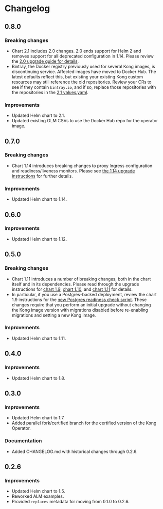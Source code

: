 # Changelog

## 0.8.0

### Breaking changes

* Chart 2.1 includes 2.0 changes. 2.0 ends support for Helm 2 and removes
  support for all deprecated configuration in 1.14. Please review the [2.0
  upgrade guide for details](https://github.com/Kong/charts/blob/kong-2.1.0/charts/kong/UPGRADE.md#200).
* Bintray, the Docker registry previously used for several Kong images, is
  discontinuing service. Affected images have moved to Docker Hub. The latest
  defaults reflect this, but existing your existing Kong custom resources may
  still reference the old repositories. Review your CRs to see if they contain
  `bintray.io`, and if so, replace those repositories with the repositories in
  the [2.1 values.yaml](https://github.com/Kong/charts/blob/kong-2.1.0/charts/kong/values.yaml).

### Improvements

* Updated Helm chart to 2.1.
* Updated existing OLM CSVs to use the Docker Hub repo for the operator image.

## 0.7.0

### Breaking changes

* Chart 1.14 introduces breaking changes to proxy Ingress configuration and
  readiness/liveness monitors. Please see [the 1.14 upgrade
  instructions](https://github.com/Kong/charts/blob/kong-1.14.0/charts/kong/UPGRADE.md#1140)
  for further details.

### Improvements

* Updated Helm chart to 1.14.

## 0.6.0

### Improvements

* Updated Helm chart to 1.12.

## 0.5.0

### Breaking changes

* Chart 1.11 introduces a number of breaking changes, both in the chart itself
  and in its dependencies. Please read through the upgrade instructions for
  [chart 1.9](https://github.com/Kong/charts/blob/main/charts/kong/UPGRADE.md#190),
  [chart 1.10](https://github.com/Kong/charts/blob/main/charts/kong/UPGRADE.md#1100),
  and [chart 1.11](https://github.com/Kong/charts/blob/main/charts/kong/UPGRADE.md#1111)
  for details.
* In particular, if you use a Postgres-backed deployment, review the chart 1.9
  instructions for the [new Postgres readiness check script](https://github.com/Kong/charts/blob/main/charts/kong/UPGRADE.md#changes-to-wait-for-postgres-image).
  These changes require that you perform an initial upgrade without changing
  the Kong image version with migrations disabled before re-enabling migrations
  and setting a new Kong image.

### Improvements

* Updated Helm chart to 1.11.

## 0.4.0

### Improvements

* Updated Helm chart to 1.8.

## 0.3.0

### Improvements

* Updated Helm chart to 1.7.
* Added parallel fork/certified branch for the certified version of the
  Kong Operator.

### Documentation

* Added CHANGELOG.md with historical changes through 0.2.6.

## 0.2.6

### Improvements

* Updated Helm chart to 1.5.
* Reworked ALM examples.
* Provided `replaces` metadata for moving from 0.1.0 to 0.2.6.
